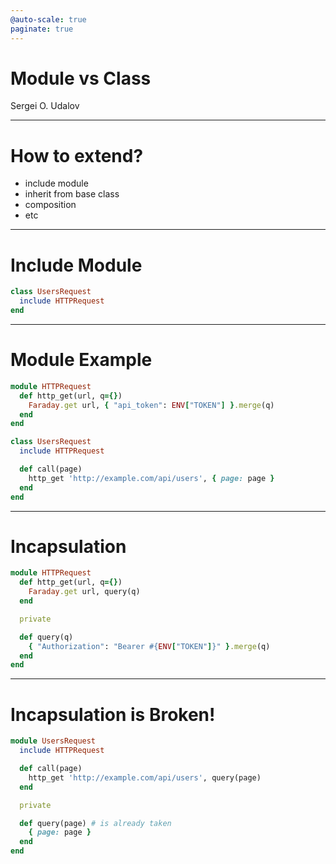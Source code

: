 ```yaml
---
@auto-scale: true
paginate: true
---
```


# Module vs Class

Sergei O. Udalov

---

# How to extend?

* include module
* inherit from base class
* composition
* etc

---

# Include Module

```ruby
class UsersRequest
  include HTTPRequest
end
```

---

# Module Example

```ruby
module HTTPRequest
  def http_get(url, q={})
    Faraday.get url, { "api_token": ENV["TOKEN"] }.merge(q)
  end
end

class UsersRequest
  include HTTPRequest

  def call(page)
    http_get 'http://example.com/api/users', { page: page }
  end
end
```

---

# Incapsulation

```ruby
module HTTPRequest
  def http_get(url, q={})
    Faraday.get url, query(q)
  end

  private

  def query(q)
    { "Authorization": "Bearer #{ENV["TOKEN"]}" }.merge(q)
  end
end
```

---

# Incapsulation is Broken!

```ruby
module UsersRequest
  include HTTPRequest

  def call(page)
    http_get 'http://example.com/api/users', query(page)
  end

  private

  def query(page) # is already taken
    { page: page }
  end
end
```

